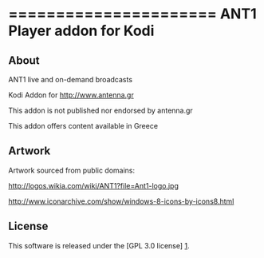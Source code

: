 ======================
ANT1 Player addon for Kodi
======================

About
-----
ANT1 live and on-demand broadcasts

Kodi Addon for http://www.antenna.gr

This addon is not published nor endorsed by antenna.gr

This addon offers content available in Greece


Artwork
---------------------
Artwork sourced from public domains:

http://logos.wikia.com/wiki/ANT1?file=Ant1-logo.jpg

http://www.iconarchive.com/show/windows-8-icons-by-icons8.html


License
-------
This software is released under the [GPL 3.0 license] [1].

[1]: http://www.gnu.org/licenses/gpl-3.0.html